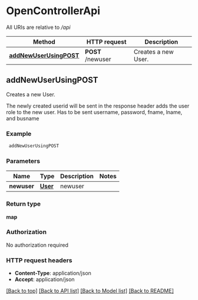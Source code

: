 # OpenControllerApi

All URIs are relative to */api*

Method | HTTP request | Description
------------- | ------------- | -------------
[**addNewUserUsingPOST**](OpenControllerApi.md#addNewUserUsingPOST) | **POST** /newuser | Creates a new User.


## **addNewUserUsingPOST**

Creates a new User.

The newly created userid will be sent in the response header adds the user role to the new user. Has to be sent username, password, fname, lname, and busname

### Example
```bash
 addNewUserUsingPOST
```

### Parameters

Name | Type | Description  | Notes
------------- | ------------- | ------------- | -------------
 **newuser** | [**User**](User.md) | newuser |

### Return type

**map**

### Authorization

No authorization required

### HTTP request headers

 - **Content-Type**: application/json
 - **Accept**: application/json

[[Back to top]](#) [[Back to API list]](../README.md#documentation-for-api-endpoints) [[Back to Model list]](../README.md#documentation-for-models) [[Back to README]](../README.md)


